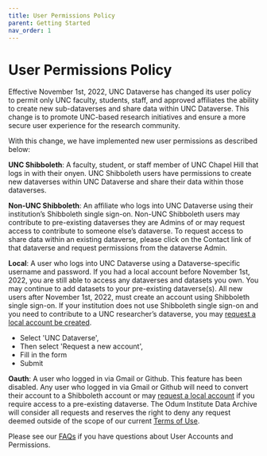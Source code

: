```yaml
---
title: User Permissions Policy
parent: Getting Started
nav_order: 1
---
```

<script src="https://unpkg.com/vanilla-back-to-top@7.2.1/dist/vanilla-back-to-top.min.js"></script>
<script>addBackToTop({
  diameter: 56,
  backgroundColor: 'rgb(75, 156, 211)',
  textColor: '#fff'
})</script>

# User Permissions Policy

Effective November 1st, 2022, UNC Dataverse has changed its user policy to permit only UNC faculty, students, staff, and 
approved affiliates the ability to create new sub-dataverses and share data within UNC Dataverse. 
This change is to promote UNC-based research initiatives and ensure a more secure user experience for the 
research community. 
<p></p>
With this change, we have implemented new user permissions as described below:
<p></p>
<a name="UNCShib"></a>
<strong>UNC Shibboleth</strong>: A faculty, student, or staff member of UNC Chapel Hill that logs in with their onyen. 
UNC Shibboleth users have permissions to create new dataverses within UNC Dataverse and share their data 
within those dataverses.
<p></p>
<a name="NONUNCShib"></a>
<strong>Non-UNC Shibboleth</strong>: An affiliate who logs into UNC Dataverse using their institution’s Shibboleth single sign-on. Non-UNC Shibboleth users may contribute to pre-existing dataverses they are Admins of or may request 
access to contribute to someone else’s dataverse. To request access to share data within an existing dataverse, 
please click on the Contact link of that dataverse and request permissions from the dataverse Admin.
<p></p>
<a name="Local"></a>
<strong>Local</strong>: A user who logs into UNC Dataverse using a Dataverse-specific username and password. If you had a local account before November 1st, 2022, you are still able to access any dataverses and datasets you own. You may 
continue to add datasets to your pre-existing dataverse(s). All new users after November 1st, 2022, must create an account using Shibboleth single sign-on. If your institution does not use Shibboleth single 
sign-on and you need to contribute to a UNC researcher’s dataverse, you may <a href="https://odumarchive.atlassian.net/servicedesk/customer/portals" target="_blank">request a local account be created</a>. 
<ul>
  <li>Select 'UNC Dataverse',</li>
  <li>Then select 'Request a new account',</li>
  <li>Fill in the form</li>
  <li>Submit</li>
</ul>
<p></p>
<a name="Oauth"></a>
<strong>Oauth</strong>: A user who logged in via Gmail or Github. This feature has been disabled. Any user who logged in 
via Gmail or Github will need to convert their account to a Shibboleth account or may <a href="https://odumarchive.atlassian.net/servicedesk/customer/portals" target="_blank">request a local account</a> 
if you require access to a pre-existing dataverse. The Odum Institute Data Archive will consider all requests 
and reserves the right to deny any request deemed outside of the scope of our current 
<a href="https://odum.unc.edu/wp-content/uploads/sites/1060/2022/11/Policy_UNCDataverseTermsofUse_20221101.pdf" target="_blank">Terms of Use</a>.
<p></p> 
Please see our <a href="https://agooch.github.io/testsite/faqs.html" target="_blank">FAQs</a> if you have questions 
about User Accounts and Permissions.
